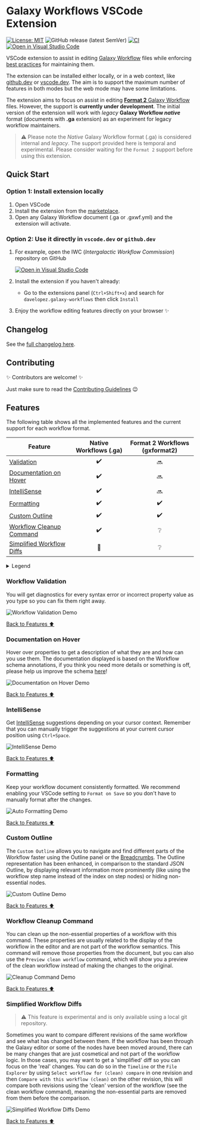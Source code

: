# Galaxy Workflows VSCode Extension

[![License: MIT](https://img.shields.io/badge/License-MIT-brightgreen.svg)](https://opensource.org/licenses/MIT)
![GitHub release (latest SemVer)](https://img.shields.io/github/v/release/davelopez/galaxy-workflows-vscode)
[![CI](https://github.com/davelopez/galaxy-workflows-vscode/actions/workflows/main.yml/badge.svg)](https://github.com/davelopez/galaxy-workflows-vscode/actions/workflows/main.yml)
[![Open in Visual Studio Code](https://img.shields.io/static/v1?logo=visualstudiocode&label=&message=Open%20in%20Visual%20Studio%20Code&labelColor=2c2c32&color=007acc&logoColor=007acc)](https://open.vscode.dev/davelopez/galaxy-workflows-vscode)

VSCode extension to assist in editing [Galaxy Workflow](https://galaxyproject.org/) files while enforcing [best practices](https://planemo.readthedocs.io/en/latest/best_practices_workflows.html) for maintaining them.

The extension can be installed either locally, or in a web context, like [github.dev](https://github.dev) or [vscode.dev](https://vscode.dev). The aim is to support the maximum number of features in both modes but the web mode may have some limitations.

The extension aims to focus on assist in editing [**Format 2** Galaxy Workflow](https://github.com/galaxyproject/gxformat2) files. However, the support is **currently under development**. The initial version of the extension will work with _legacy_ **Galaxy Workflow _native_** format (documents with **.ga** extension) as an experiment for legacy workflow maintainers.

> ⚠️ Please note the _Native_ Galaxy Workflow format (.ga) is considered internal and _legacy_. The support provided here is temporal and experimental. Please consider waiting for the `Format 2` support before using this extension.

## Quick Start

### Option 1: Install extension locally

1. Open VSCode
2. Install the extension from the [marketplace](https://marketplace.visualstudio.com/items?itemName=davelopez.galaxy-workflows).
3. Open any Galaxy Workflow document (.ga or .gxwf.yml) and the extension will activate.

### Option 2: Use it directly in `vscode.dev` or `github.dev`

1. For example, open the IWC (_Intergalactic Workflow Commission_) repository on GitHub

   [![Open in Visual Studio Code](https://img.shields.io/static/v1?logo=visualstudiocode&label=&message=Open%20IWC%20repository%20in%20Visual%20Studio%20Code&labelColor=2c2c32&color=007acc&logoColor=007acc)](https://vscode.dev/github/galaxyproject/iwc)

2. Install the extension if you haven't already:

   - Go to the extensions panel (`Ctrl+Shift+x`) and search for `davelopez.galaxy-workflows` then click `Install`

3. Enjoy the workflow editing features directly on your browser ✨

## Changelog

See the [full changelog here](CHANGELOG.md#change-log).

## Contributing

✨ Contributors are welcome! ✨

Just make sure to read the [Contributing Guidelines](docs/CONTRIBUTING.md) 😉

## Features

The following table shows all the implemented features and the current support for each workflow format.

| Feature                                                 | Native Workflows (.ga) | Format 2 Workflows (gxformat2) |
| ------------------------------------------------------- | :--------------------: | :----------------------------: |
| [Validation](#workflow-validation)                      |           ✔️           |               🔜               |
| [Documentation on Hover](#documentation-on-hover)       |           ✔️           |               🔜               |
| [IntelliSense](#intellisense)                           |           ✔️           |               🔜               |
| [Formatting](#formatting)                               |           ✔️           |               ✔️               |
| [Custom Outline](#custom-outline)                       |           ✔️           |               ✔️               |
| [Workflow Cleanup Command](#workflow-cleanup-command)   |           ✔️           |               ❔               |
| [Simplified Workflow Diffs](#simplified-workflow-diffs) |           🔶           |               ❔               |

<details>
<summary>Legend</summary>
<p>
✔️ Feature supported in latest version.

🔜 Feature not yet available but planned for future release.

❔ This feature may not apply to this format or not planned yet.

🔶 This feature is only supported in local repositories or file systems. Not supported in _Web_ mode or _Virtual File Systems_.

❌ This feature is not supported for this format.

</p>
</details>

### Workflow Validation

You will get diagnostics for every syntax error or incorrect property value as you type so you can fix them right away.

![Workflow Validation Demo](images/validation-native.gif)

[Back to Features ⬆️](#features)

### Documentation on Hover

Hover over properties to get a description of what they are and how can you use them. The documentation displayed is based on the Workflow schema annotations, if you think you need more details or something is off, please help us improve the schema [here](https://github.com/davelopez/galaxy-workflows-vscode/tree/main/workflow-languages/schemas)!

![Documentation on Hover Demo](images/doc-hover-native.gif)

[Back to Features ⬆️](#features)

### IntelliSense

Get [IntelliSense](https://code.visualstudio.com/docs/editor/intellisense#:~:text=IntelliSense%20is%20a%20general%20term,%2C%20and%20%22code%20hinting.%22) suggestions depending on your cursor context. Remember that you can manually trigger the suggestions at your current cursor position using `Ctrl+Space`.

![IntelliSense Demo](images/intellisense-native.gif)

[Back to Features ⬆️](#features)

### Formatting

Keep your workflow document consistently formatted. We recommend enabling your VSCode setting to `Format on Save` so you don't have to manually format after the changes.

![Auto Formatting Demo](images/format-document-native.gif)

[Back to Features ⬆️](#features)

### Custom Outline

The `Custom Outline` allows you to navigate and find different parts of the Workflow faster using the Outline panel or the [Breadcrumbs](https://code.visualstudio.com/docs/editor/editingevolved#_breadcrumbs). The Outline representation has been enhanced, in comparison to the standard JSON Outline, by displaying relevant information more prominently (like using the workflow step name instead of the index on step nodes) or hiding non-essential nodes.

![Custom Outline Demo](images/custom-outline-native.gif)

[Back to Features ⬆️](#features)

### Workflow Cleanup Command

You can clean up the non-essential properties of a workflow with this command. These properties are usually related to the display of the workflow in the editor and are not part of the workflow semantics. This command will remove those properties from the document, but you can also use the `Preview clean workflow` command, which will show you a preview of the clean workflow instead of making the changes to the original.

![Cleanup Command Demo](images/clean-up-command-native.gif)

[Back to Features ⬆️](#features)

### Simplified Workflow Diffs

> ⚠️ This feature is experimental and is only available using a local git repository.

Sometimes you want to compare different revisions of the same workflow and see what has changed between them. If the workflow has been through the Galaxy editor or some of the nodes have been moved around, there can be many changes that are just cosmetical and not part of the workflow logic. In those cases, you may want to get a 'simplified' diff so you can focus on the 'real' changes. You can do so in the `Timeline` or the `File Explorer` by using `Select workflow for (clean) compare` in one revision and then `Compare with this workflow (clean)` on the other revision, this will compare both revisions using the 'clean' version of the workflow (see the clean workflow command), meaning the non-essential parts are removed from them before the comparison.

![Simplified Workflow Diffs Demo](images/clean-diff-native.gif)

[Back to Features ⬆️](#features)
